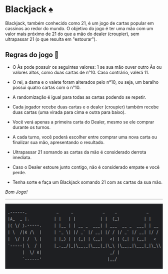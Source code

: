 # Blackjack ♠️

Blackjack, também conhecido como 21, é um jogo de cartas popular em cassinos ao redor do mundo. O objetivo do jogo é ter uma mão com um valor mais próximo de 21 do que a mão do dealer (croupier), sem ultrapassar 21 (o que resulta em "estourar").


## Regras do jogo 📜

* O Às pode possuir os seguintes valores: 1 se sua mão ouver outro Às ou valores altos, como duas cartas de n°10. Caso contrário, valerá 11.


* O rei, a dama e o valete foram alterados pelo n°10, ou seja, um baralho possui quatro cartas com o n°10.


* A randomização é igual para todas as cartas podendo se repetir.


* Cada jogador recebe duas cartas e o dealer (croupier) também recebe duas cartas (uma virada para cima e outra para baixo).


* Você verá apenas a primeira carta do Dealer, mesmo se ele comprar durante os turnos.


* A cada turno, você poderá escolher entre comprar uma nova carta ou finalizar sua mão, apresentando o resultado.


* Ultrapassar 21 somando as cartas da mão é considerado derrota imediata.


* Caso o Dealer estoure junto contigo, não é considerado empate e você perde.


* Tenha sorte e faça um Blackjack somando 21 com as cartas da sua mão.


_Bom Jogo!_

-----------------------------
![logo](logo.png)
